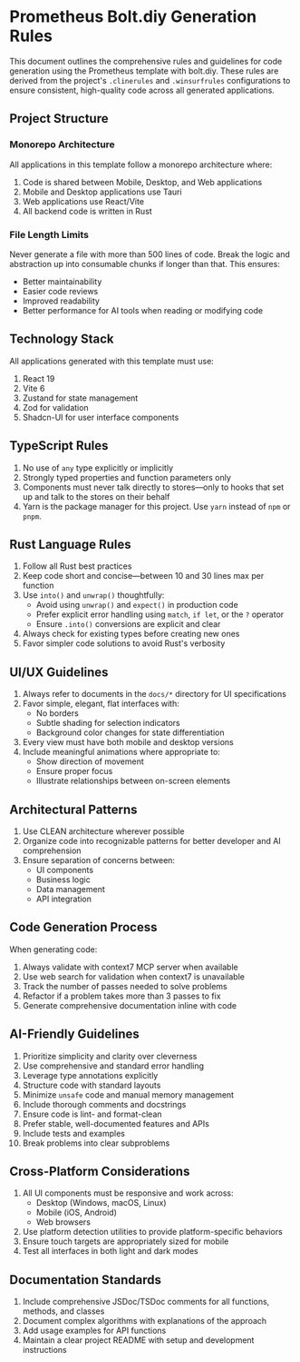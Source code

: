 # Prometheus Bolt.diy Generation Rules

This document outlines the comprehensive rules and guidelines for code generation using the Prometheus template with bolt.diy. These rules are derived from the project's `.clinerules` and `.winsurfrules` configurations to ensure consistent, high-quality code across all generated applications.

## Project Structure

### Monorepo Architecture

All applications in this template follow a monorepo architecture where:

1. Code is shared between Mobile, Desktop, and Web applications
2. Mobile and Desktop applications use Tauri
3. Web applications use React/Vite
4. All backend code is written in Rust

### File Length Limits

Never generate a file with more than 500 lines of code. Break the logic and abstraction up into consumable chunks if longer than that. This ensures:

- Better maintainability
- Easier code reviews
- Improved readability
- Better performance for AI tools when reading or modifying code

## Technology Stack

All applications generated with this template must use:

1. React 19
2. Vite 6
3. Zustand for state management
4. Zod for validation
5. Shadcn-UI for user interface components

## TypeScript Rules

1. No use of `any` type explicitly or implicitly
2. Strongly typed properties and function parameters only
3. Components must never talk directly to stores—only to hooks that set up and talk to the stores on their behalf
4. Yarn is the package manager for this project. Use `yarn` instead of `npm` or `pnpm`.

## Rust Language Rules

1. Follow all Rust best practices
2. Keep code short and concise—between 10 and 30 lines max per function
3. Use `into()` and `unwrap()` thoughtfully:
   - Avoid using `unwrap()` and `expect()` in production code
   - Prefer explicit error handling using `match`, `if let`, or the `?` operator
   - Ensure `.into()` conversions are explicit and clear
4. Always check for existing types before creating new ones
5. Favor simpler code solutions to avoid Rust's verbosity

## UI/UX Guidelines

1. Always refer to documents in the `docs/*` directory for UI specifications
2. Favor simple, elegant, flat interfaces with:
   - No borders
   - Subtle shading for selection indicators
   - Background color changes for state differentiation
3. Every view must have both mobile and desktop versions
4. Include meaningful animations where appropriate to:
   - Show direction of movement
   - Ensure proper focus
   - Illustrate relationships between on-screen elements

## Architectural Patterns

1. Use CLEAN architecture wherever possible
2. Organize code into recognizable patterns for better developer and AI comprehension
3. Ensure separation of concerns between:
   - UI components
   - Business logic
   - Data management
   - API integration

## Code Generation Process

When generating code:

1. Always validate with context7 MCP server when available
2. Use web search for validation when context7 is unavailable
3. Track the number of passes needed to solve problems
4. Refactor if a problem takes more than 3 passes to fix
5. Generate comprehensive documentation inline with code

## AI-Friendly Guidelines

1. Prioritize simplicity and clarity over cleverness
2. Use comprehensive and standard error handling
3. Leverage type annotations explicitly
4. Structure code with standard layouts
5. Minimize `unsafe` code and manual memory management
6. Include thorough comments and docstrings
7. Ensure code is lint- and format-clean
8. Prefer stable, well-documented features and APIs
9. Include tests and examples
10. Break problems into clear subproblems

## Cross-Platform Considerations

1. All UI components must be responsive and work across:
   - Desktop (Windows, macOS, Linux)
   - Mobile (iOS, Android)
   - Web browsers
2. Use platform detection utilities to provide platform-specific behaviors
3. Ensure touch targets are appropriately sized for mobile
4. Test all interfaces in both light and dark modes

## Documentation Standards

1. Include comprehensive JSDoc/TSDoc comments for all functions, methods, and classes
2. Document complex algorithms with explanations of the approach
3. Add usage examples for API functions
4. Maintain a clear project README with setup and development instructions
